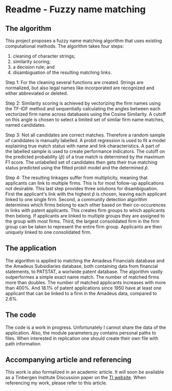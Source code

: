 # Readme - Fuzzy name matching

## The algorithm

This project proposes a fuzzy name matching algorithm that uses existing computational methods. The algorithm takes four steps:
1. cleaning of character strings;
1. similarity scoring;
1. a decision rule; and
1. disambiguation of the resulting matching links.

Step 1: For the cleaning several functions are created. Strings are normalized, but also legal names like incorporated are recognized and either abbreviated or deleted.

Step 2: Similarity scoring is achieved by vectorizing the firm names using the TF-IDF method and sequentially calculating the angles between each vectorized firm name across databases using the Cosine Similarity. A cutoff on this angle is chosen to select a limited set of similar firm name matches, named candidates.

Step 3: Not all candidates are correct matches. Therefore a random sample of candidates is manually labelled. A probit regression is used to fit a model explaining true match status with name and link characteristics. A part of the labelled sample is used to create performance indicators. The cutoff on the predicted probability ($\bar{p}$) of a true match is determined by the maximum F1 score. The unlabelled set of candidates then gets their true matching status predicted using the fitted probit model and the determined $\hat{p}$.

Step 4: The resulting linkages suffer from multiplicity, meaning that applicants can link to multiple firms. This is for most follow-up applications not desirable. This last step provides three solutions for disambiguation. First the applicant's link with the highest $\hat{p}$ is chosen, leaving each applicant linked to one single firm. Second, a community detection algorithm determines which firms belong to each other based on their co-occurences in links with patent applicants. This creates firm groups to which applicants then belong. If applicants are linked to multiple groups they are assigned to the group with most firms. Third, the largest consolidated firm in the firm group can be taken to represent the entire firm group. Applicants are then uniquely linked to one consolidated firm.

## The application

The algorithm is applied to matching the Amadeus Financials database and the Amadeus Subsidiaries database, both containing data from financial statements, to PATSTAT, a worlwide patent database. The algorithm vastly outperformes a simple exact name match. The number of matched firms more than doubles. The number of matched applicants increases with more than 400%. And 18.1% of patent applications since 1950 have at least one applicant that can be linked to a firm in the Amadeus data, compared to 2.6%.

## The code

The code is a work in progress. Unfortunately I cannot share the data of the application. Also, the module parameters.py contains personal paths to files. When interested in replication one should create their own file with path information.

## Accompanying article and referencing

This work is also formalized in an academic article. It will soon be available as a Tinbergen Institute Discussion paper on the [TI website](https://tinbergen.nl/discussion-papers). When referencing my work, please refer to this article.
